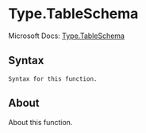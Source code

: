 ---
---

# Type.TableSchema

Microsoft Docs: [Type.TableSchema](https://docs.microsoft.com/en-us/powerquery-m/type-tableschema)

## Syntax

```powerquery-m
Syntax for this function.
```

## About

About this function.

